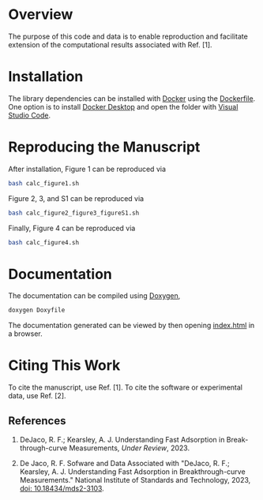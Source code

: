 # Overview

The purpose of this code and data is to enable reproduction
and facilitate extension of the computational
results associated with Ref. [1].


# Installation

The library dependencies can be installed with [Docker](https://www.docker.com)
using the [Dockerfile](.devcontainer/Dockerfile).
One option is to install [Docker Desktop](https://www.docker.com/products/docker-desktop)
and open the folder with [Visual Studio Code](https://code.visualstudio.com).

# Reproducing the Manuscript

After installation, Figure 1 can be reproduced via

```bash
bash calc_figure1.sh
```

Figure 2, 3, and S1 can be reproduced via

```bash
bash calc_figure2_figure3_figureS1.sh
```

Finally, Figure 4 can be reproduced via

```bash
bash calc_figure4.sh
```

# Documentation

The documentation can be compiled using [Doxygen](https://www.doxygen.nl/),

```bash
doxygen Doxyfile
```

The documentation generated can be viewed by then opening
[index.html](./doc/html/index.html) in a browser.

# Citing This Work

To cite the manuscript, use Ref. [1]. To cite the software or experimental data, use Ref. [2].

## References

  1. DeJaco, R. F.; Kearsley, A. J. Understanding Fast Adsorption in Break-through-curve Measurements, *Under Review*, 2023.

  2. De Jaco, R. F. Sofware and Data Associated with "DeJaco, R. F.; Kearsley, A. J. Understanding Fast Adsorption in Breakthrough-curve Measurements." National Institute of Standards and Technology, 2023, [doi: 10.18434/mds2-3103](https://doi.org/10.18434/mds2-3103).
